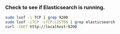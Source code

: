 ### Check to see if Elasticsearch is running.
```bash
sudo lsof -i TCP | grep 9200
sudo lsof -iTCP -sTCP:LISTEN | grep elasticsearch
curl -IGET http://localhost:9200
```
